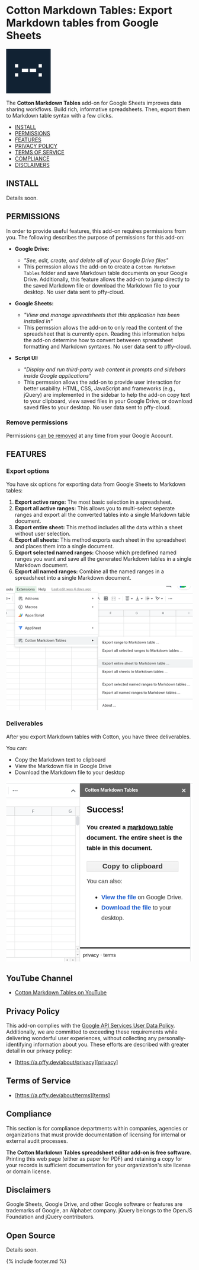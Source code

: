 # Cotton Markdown Tables: Export Markdown tables from Google Sheets

![Cotton Markdown Tables icon is colon-dash-dash-colon][icon120]

The **Cotton Markdown Tables** add-on for Google Sheets improves data sharing workflows. Build rich, informative spreadsheets. Then, export them to Markdown table syntax with a few clicks.

  + [INSTALL](#install)
  + [PERMISSIONS](#permissions)
  + [FEATURES](#features)
  + [PRIVACY POLICY](#privacy-policy)
  + [TERMS OF SERVICE](#terms-of-service) 
  + [COMPLIANCE](#compliance) 
  + [DISCLAIMERS](#disclaimers)  

## INSTALL

Details soon.

## PERMISSIONS

In order to provide useful features, this add-on requires permissions from you. The following describes the purpose of permissions for this add-on:

  + **Google Drive:** 
    + *"See, edit, create, and delete all of your Google Drive files"*
    + This permssion allows the add-on to create a `Cotton Markdown Tables` folder and save Markdown table documents on your Google Drive. Additionally, this feature allows the add-on to jump directly to the saved Markdown file or download the Markdown file to your desktop. No user data sent to pffy-cloud.

  + **Google Sheets:**
    + *"View and manage spreadsheets that this application has been installed in"*
    + This permssion allows the add-on to only read the content of the spreadsheet that is currently open. Reading this information helps the add-on determine how to convert betweeen spreadsheet formatting and Markdown syntaxes. No user data sent to pffy-cloud.
 
  + **Script UI:**
    + *"Display and run third-party web content in prompts and sidebars inside Google applications"*
    + This permssion allows the add-on to provide user interaction for better usability. HTML, CSS, JavaScript and frameworks (e.g., jQuery) are implemented in the sidebar to help the add-on copy text to your clipboard, view saved files in your Google Drive, or download saved files to your desktop. No user data sent to pffy-cloud.

### Remove permissions

Permissions [can be removed][revoke] at any time from your Google Account.

## FEATURES

### Export options

You have six options for exporting data from Google Sheets to Markdown tables:

  1. **Export active range:** The most basic selection in a spreadsheet.
  2. **Export all active ranges:** This allows you to multi-select seperate ranges and export all the converted tables into a single Markdown table document.
  3. **Export entire sheet:** This method includes all the data within a sheet without user selection.
  4. **Export all sheets:** This method exports each sheet in the spreadsheet and places them into a single document.
  5. **Export selected named ranges:** Choose which predefined named ranges you want and save all the generated Markdown tables in a single Markdown document.
  6. **Export all named ranges:** Combine all the named ranges in a spreadsheet into a single Markdown document.

<img title="Cotton Markdown tables add-on menu" src="png/cotton-menu.png" />


### Deliverables 

After you export Markdown tables with Cotton, you have three deliverables. 

You can:

  * Copy the Markdown text to clipboard
  * View the Markdown file in Google Drive
  * Download the Markdown file to your desktop

<img title="Cotton Markdown tables add-on prompt" src="png/cotton-prompt.png" />

## YouTube Channel

  + [Cotton Markdown Tables on YouTube][yt_cotton]

## Privacy Policy

This add-on complies with the [Google API Services User Data Policy][gapi]. Additionally, we are committed to exceeding these requirements while delivering wonderful user experiences, without collecting any personally-identifying information about you. These efforts are described with greater detail in our privacy policy:

  + [https://a.pffy.dev/about/privacy][privacy]

## Terms of Service

  + [https://a.pffy.dev/about/terms][terms]

## Compliance

This section is for compliance departments within companies, agencies or organizations that must provide documentation of licensing for internal or external audit processes.

**The Cotton Markdown Tables spreadsheet editor add-on is free software.** Printing this web page (either as paper for PDF) and retaining a copy for your records is sufficient documentation for your organization's site license or domain license.

## Disclaimers

Google Sheets, Google Drive, and other Google software or features are trademarks of Google, an Alphabet company. jQuery belongs to the OpenJS Foundation and jQuery contributors.

## Open Source

Details soon.


[yt_cotton]: https://www.youtube.com/channel/UCl7X-xNklgG6Eg5X91TNn2Q
[icon120]: /png/icon-simple-120.png
[revoke]: https://myaccount.google.com/permissions
[terms]: https://a.pffy.dev/about/terms
[privacy]: https://a.pffy.dev/about/privacy
[gapi]: https://developers.google.com/terms/api-services-user-data-policy#additional_requirements_for_specific_api_scopes

{% include footer.md %}
